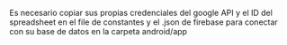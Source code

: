 Es necesario copiar sus propias credenciales del google API y el ID del spreadsheet en el file de constantes y el .json de firebase para conectar con su base de datos en la carpeta android/app
